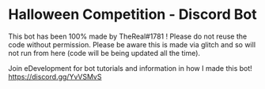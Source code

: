 # Halloween Competition - Discord Bot

This bot has been 100% made by TheReal#1781 ! Please do not reuse the code without permission. Please be aware this is made via glitch and so will not run from here (code will be being updated all the time).

Join eDevelopment for bot tutorials and information in how I made this bot! https://discord.gg/YvVSMvS
